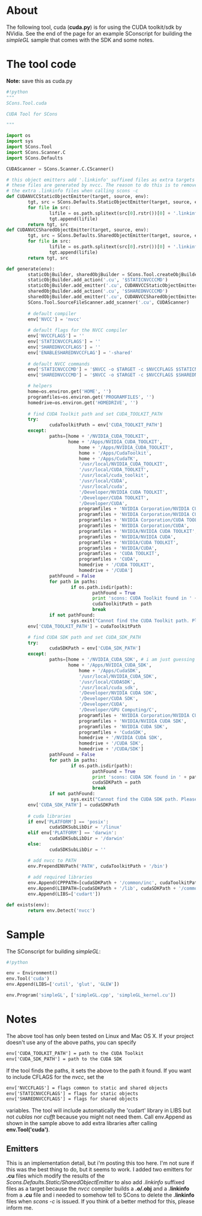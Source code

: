 

# About

The following tool, cuda (**cuda.py**) is for using the CUDA toolkit/sdk by NVidia. See the end of the page for an example SConscript for building the _simpleGL_ sample that comes with the SDK and some notes. 


# The tool code

**Note:** save this as cuda.py 


```python
#!python
"""
SCons.Tool.cuda

CUDA Tool for SCons

"""

import os
import sys
import SCons.Tool
import SCons.Scanner.C
import SCons.Defaults

CUDAScanner = SCons.Scanner.C.CScanner()

# this object emitters add '.linkinfo' suffixed files as extra targets
# these files are generated by nvcc. The reason to do this is to remove
# the extra .linkinfo files when calling scons -c
def CUDANVCCStaticObjectEmitter(target, source, env):
        tgt, src = SCons.Defaults.StaticObjectEmitter(target, source, env)
        for file in src:
                lifile = os.path.splitext(src[0].rstr())[0] + '.linkinfo'
                tgt.append(lifile)
        return tgt, src
def CUDANVCCSharedObjectEmitter(target, source, env):
        tgt, src = SCons.Defaults.SharedObjectEmitter(target, source, env)
        for file in src:
                lifile = os.path.splitext(src[0].rstr())[0] + '.linkinfo'
                tgt.append(lifile)
        return tgt, src

def generate(env):
        staticObjBuilder, sharedObjBuilder = SCons.Tool.createObjBuilders(env);
        staticObjBuilder.add_action('.cu', '$STATICNVCCCMD')
        staticObjBuilder.add_emitter('.cu', CUDANVCCStaticObjectEmitter)
        sharedObjBuilder.add_action('.cu', '$SHAREDNVCCCMD')
        sharedObjBuilder.add_emitter('.cu', CUDANVCCSharedObjectEmitter)
        SCons.Tool.SourceFileScanner.add_scanner('.cu', CUDAScanner)
        
        # default compiler
        env['NVCC'] = 'nvcc'
        
        # default flags for the NVCC compiler
        env['NVCCFLAGS'] = ''
        env['STATICNVCCFLAGS'] = ''
        env['SHAREDNVCCFLAGS'] = ''
        env['ENABLESHAREDNVCCFLAG'] = '-shared'
        
        # default NVCC commands
        env['STATICNVCCCMD'] = '$NVCC -o $TARGET -c $NVCCFLAGS $STATICNVCCFLAGS $SOURCES'
        env['SHAREDNVCCCMD'] = '$NVCC -o $TARGET -c $NVCCFLAGS $SHAREDNVCCFLAGS $ENABLESHAREDNVCCFLAG $SOURCES'

        # helpers
        home=os.environ.get('HOME', '')
        programfiles=os.environ.get('PROGRAMFILES', '')
        homedrive=os.environ.get('HOMEDRIVE', '')
        
        # find CUDA Toolkit path and set CUDA_TOOLKIT_PATH
        try:
                cudaToolkitPath = env['CUDA_TOOLKIT_PATH']
        except:
                paths=[home + '/NVIDIA_CUDA_TOOLKIT',
                       home + '/Apps/NVIDIA_CUDA_TOOLKIT',
                           home + '/Apps/NVIDIA_CUDA_TOOLKIT',
                           home + '/Apps/CudaToolkit',
                           home + '/Apps/CudaTK',
                           '/usr/local/NVIDIA_CUDA_TOOLKIT',
                           '/usr/local/CUDA_TOOLKIT',
                           '/usr/local/cuda_toolkit',
                           '/usr/local/CUDA',
                           '/usr/local/cuda',
                           '/Developer/NVIDIA CUDA TOOLKIT',
                           '/Developer/CUDA TOOLKIT',
                           '/Developer/CUDA',
                           programfiles + 'NVIDIA Corporation/NVIDIA CUDA TOOLKIT',
                           programfiles + 'NVIDIA Corporation/NVIDIA CUDA',
                           programfiles + 'NVIDIA Corporation/CUDA TOOLKIT',
                           programfiles + 'NVIDIA Corporation/CUDA',
                           programfiles + 'NVIDIA/NVIDIA CUDA TOOLKIT',
                           programfiles + 'NVIDIA/NVIDIA CUDA',
                           programfiles + 'NVIDIA/CUDA TOOLKIT',
                           programfiles + 'NVIDIA/CUDA',
                           programfiles + 'CUDA TOOLKIT',
                           programfiles + 'CUDA',
                           homedrive + '/CUDA TOOLKIT',
                           homedrive + '/CUDA']
                pathFound = False
                for path in paths:
                        if os.path.isdir(path):
                                pathFound = True
                                print 'scons: CUDA Toolkit found in ' + path
                                cudaToolkitPath = path
                                break
                if not pathFound:
                        sys.exit("Cannot find the CUDA Toolkit path. Please modify your SConscript or add the path in cudaenv.py")
        env['CUDA_TOOLKIT_PATH'] = cudaToolkitPath

        # find CUDA SDK path and set CUDA_SDK_PATH
        try:
                cudaSDKPath = env['CUDA_SDK_PATH']
        except:
                paths=[home + '/NVIDIA_CUDA_SDK', # i am just guessing here
                       home + '/Apps/NVIDIA_CUDA_SDK',
                           home + '/Apps/CudaSDK',
                           '/usr/local/NVIDIA_CUDA_SDK',
                           '/usr/local/CUDASDK',
                           '/usr/local/cuda_sdk',
                           '/Developer/NVIDIA CUDA SDK',
                           '/Developer/CUDA SDK',
                           '/Developer/CUDA',
                           '/Developer/GPU Computing/C',
                           programfiles + 'NVIDIA Corporation/NVIDIA CUDA SDK',
                           programfiles + 'NVIDIA/NVIDIA CUDA SDK',
                           programfiles + 'NVIDIA CUDA SDK',
                           programfiles + 'CudaSDK',
                           homedrive + '/NVIDIA CUDA SDK',
                           homedrive + '/CUDA SDK',
                           homedrive + '/CUDA/SDK']
                pathFound = False
                for path in paths:
                        if os.path.isdir(path):
                                pathFound = True
                                print 'scons: CUDA SDK found in ' + path
                                cudaSDKPath = path
                                break
                if not pathFound:
                        sys.exit("Cannot find the CUDA SDK path. Please set env['CUDA_SDK_PATH'] to point to your SDK path")
        env['CUDA_SDK_PATH'] = cudaSDKPath
        
        # cuda libraries
        if env['PLATFORM'] == 'posix':
                cudaSDKSubLibDir = '/linux'
        elif env['PLATFORM'] == 'darwin':
                cudaSDKSubLibDir = '/darwin'
        else:
                cudaSDKSubLibDir = ''

        # add nvcc to PATH
        env.PrependENVPath('PATH', cudaToolkitPath + '/bin')
        
        # add required libraries
        env.Append(CPPPATH=[cudaSDKPath + '/common/inc', cudaToolkitPath + '/include'])
        env.Append(LIBPATH=[cudaSDKPath + '/lib', cudaSDKPath + '/common/lib' + cudaSDKSubLibDir, cudaToolkitPath + '/lib'])
        env.Append(LIBS=['cudart'])

def exists(env):
        return env.Detect('nvcc')
```

# Sample

The SConscript for building _simpleGL_: 


```python
#!python

env = Environment()
env.Tool('cuda')
env.Append(LIBS=['cutil', 'glut', 'GLEW'])

env.Program('simpleGL', ['simpleGL.cpp', 'simpleGL_kernel.cu'])
```

# Notes

The above tool has only been tested on Linux and Mac OS X. If your project doesn't use any of the above paths, you can specify 
```txt
env['CUDA_TOOLKIT_PATH'] = path to the CUDA Toolkit
env['CUDA_SDK_PATH'] = path to the CUDA SDK
```
If the tool finds the paths, it sets the above to the path it found. If you want to include CFLAGS for the _nvcc_, set the 
```txt
env['NVCCFLAGS'] = flags common to static and shared objects
env['STATICNVCCFLAGS'] = flags for static objects
env['SHAREDNVCCFLAGS'] = flags for shared objects
```
variables. The tool will include automatically the 'cudart' library in LIBS but not _cublas_ nor _cufft_ because you might not need them. Call env.Append as shown in the sample above to add extra libraries after calling **env.Tool('cuda')**. 


## Emitters

This is an implementation detail, but i'm posting this too here. I'm not sure if this was the best thing to do, but it seems to work. I added two emitters for **.cu** files which modify the results of the _Scons.Defaults.Static/SharedObjectEmitter_ to also add _.linkinfo_ suffixed files as a target because the _nvcc_ compiler builds a **.o/.obj** and a **.linkinfo** from a **.cu** file and i needed to somehow tell to SCons to delete the **.linkinfo** files when _scons -c_ is issued. If you think of a better method for this, please inform me. 
